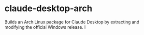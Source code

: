 # claude-desktop-arch
Builds an Arch Linux package for Claude Desktop by extracting and modifying the official Windows release. I
